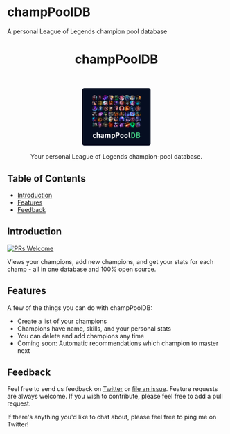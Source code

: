 # champPoolDB
A personal League of Legends champion pool database

<h1 align="center"> champPoolDB </h1> <br>
<p align="center">
  <img alt="champPoolDB" title="champPoolDB" src="images/champPoolDB.png" width="158">
</p>

<p align="center">
  Your personal League of Legends champion-pool database.
</p>

<!-- START doctoc generated TOC please keep comment here to allow auto update -->
<!-- DON'T EDIT THIS SECTION, INSTEAD RE-RUN doctoc TO UPDATE -->
## Table of Contents

- [Introduction](#introduction)
- [Features](#features)
- [Feedback](#feedback)

<!-- END doctoc generated TOC please keep comment here to allow auto update -->

## Introduction

[![PRs Welcome](https://img.shields.io/badge/PRs-welcome-brightgreen.svg?style=flat-square)](http://makeapullrequest.com)

Views your champions, add new champions, and get your stats for each champ - all in one database and 100% open source. 

## Features

A few of the things you can do with champPoolDB:

* Create a list of your champions
* Champions have name, skills, and your personal stats 
* You can delete and add champions any time
* Coming soon: Automatic recommendations which champion to master next

## Feedback

Feel free to send us feedback on [Twitter](https://twitter.com/akzlab) or [file an issue](https://github.com/makzent/champPoolDB/issues/new). Feature requests are always welcome. If you wish to contribute, please feel free to add a pull request. 

If there's anything you'd like to chat about, please feel free to ping me on Twitter!
